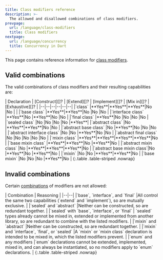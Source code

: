 ```yaml
---
title: Class modifiers reference
description: >-
  The allowed and disallowed combinations of class modifiers.
prevpage:
  url: /language/class-modifiers
  title: Class modifiers
nextpage:
  url: /language/concurrency
  title: Concurrency in Dart
---
```


This page contains reference information for
[class modifiers](/language/class-modifiers).

## Valid combinations

The valid combinations of class modifiers and their resulting capabilities are:

<div class="table-wrapper" markdown="1">
| Declaration | [Construct][]? | [Extend][]? | [Implement][]? | [Mix in][]? | [Exhaustive][]? |
|--|--|--|--|--|--|
|`class`                    |**Yes**|**Yes**|**Yes**|No     |No     | |
|`base class`               |**Yes**|**Yes**|No     |No     |No     |
|`interface class`          |**Yes**|No     |**Yes**|No     |No     |
|`final class`              |**Yes**|No     |No     |No     |No     |
|`sealed class`             |No     |No     |No     |No     |**Yes**|
|`abstract class`           |No     |**Yes**|**Yes**|No     |No     |
|`abstract base class`      |No     |**Yes**|No     |No     |No     |
|`abstract interface class` |No     |No     |**Yes**|No     |No     |
|`abstract final class`     |No     |No     |No     |No     |No     |
|`mixin class`              |**Yes**|**Yes**|**Yes**|**Yes**|No     |
|`base mixin class`         |**Yes**|**Yes**|No     |**Yes**|No     |
|`abstract mixin class`     |No     |**Yes**|**Yes**|**Yes**|No     |
|`abstract base mixin class`|No     |**Yes**|No     |**Yes**|No     |
|`mixin`                    |No     |No     |**Yes**|**Yes**|No     |
|`base mixin`               |No     |No     |No     |**Yes**|No     |
{:.table .table-striped .nowrap}
</div>

[Construct]: /language/classes#using-constructors
[Extend]: /language/extend
[Implement]: /language/classes#implicit-interfaces
[Mix in]: /language/mixins
[Exhaustive]: /language/branches#exhaustiveness-checking

## Invalid combinations

Certain [combinations](/language/class-modifiers#combining-modifiers)
of modifiers are not allowed:

<div class="table-wrapper" markdown="1">
| Combination | Reasoning |
|--|--|
|`base`, `interface`, and `final`  |All control the same two capabilities (`extend` and `implement`), so are mutually exclusive. |
|`sealed` and `abstract` |Neither can be constructed, so are redundant together. |
|`sealed` with `base`, `interface`, or `final` | `sealed` types already cannot be mixed in, extended or implemented from another library, so are redundant to combine with the listed modifiers. |
|`mixin` and `abstract` |Neither can be constructed, so are redundant together. |
|`mixin` and `interface`, `final`, or `sealed` |A `mixin` or `mixin class` declaration is intended to be mixed in, which the listed modifiers prevent. |
|`enum` and any modifiers |`enum` declarations cannot be extended, implemented, mixed in, and can always be instantiated, so no modifiers apply to `enum` declarations. |
{:.table .table-striped .nowrap}
</div>

